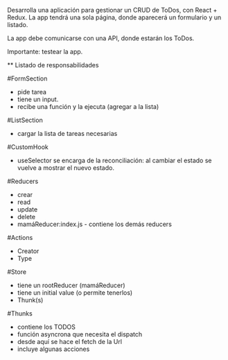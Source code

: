 Desarrolla una aplicación para gestionar un CRUD de ToDos, con React + Redux. La app tendrá una sola página, donde aparecerá un formulario y un listado.

La app debe comunicarse con una API, donde estarán los ToDos.

Importante: testear la app.

\*\* Listado de responsabilidades

#FormSection

- pide tarea
- tiene un input.
- recibe una función y la ejecuta (agregar a la lista)

#ListSection

- cargar la lista de tareas necesarias

#CustomHook

- useSelector se encarga de la reconciliación: al cambiar el estado se vuelve a mostrar el nuevo estado.

#Reducers

- crear
- read
- update
- delete
- mamáReducer:index.js - contiene los demás reducers

#Actions

- Creator
- Type

#Store

- tiene un rootReducer (mamáReducer)
- tiene un initial value (o permite tenerlos)
- Thunk(s)

#Thunks

- contiene los TODOS
- función asyncrona que necesita el dispatch
- desde aquí se hace el fetch de la Url
- incluye algunas acciones
